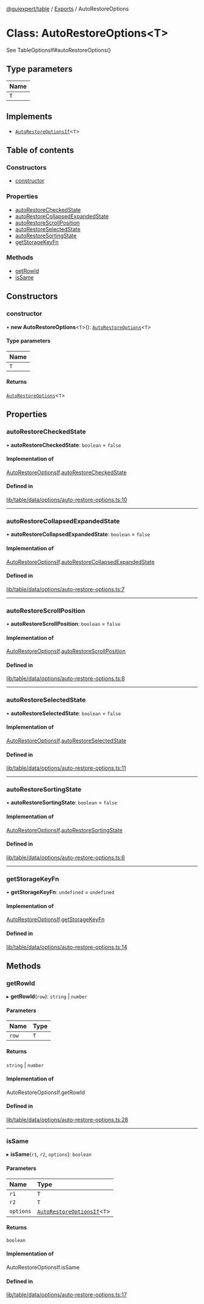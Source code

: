 [@guiexpert/table](../README.md) / [Exports](../modules.md) / AutoRestoreOptions

# Class: AutoRestoreOptions\<T\>

See TableOptionsIf#autoRestoreOptions()

## Type parameters

| Name |
| :------ |
| `T` |

## Implements

- [`AutoRestoreOptionsIf`](../interfaces/AutoRestoreOptionsIf.md)\<`T`\>

## Table of contents

### Constructors

- [constructor](AutoRestoreOptions.md#constructor)

### Properties

- [autoRestoreCheckedState](AutoRestoreOptions.md#autorestorecheckedstate)
- [autoRestoreCollapsedExpandedState](AutoRestoreOptions.md#autorestorecollapsedexpandedstate)
- [autoRestoreScrollPosition](AutoRestoreOptions.md#autorestorescrollposition)
- [autoRestoreSelectedState](AutoRestoreOptions.md#autorestoreselectedstate)
- [autoRestoreSortingState](AutoRestoreOptions.md#autorestoresortingstate)
- [getStorageKeyFn](AutoRestoreOptions.md#getstoragekeyfn)

### Methods

- [getRowId](AutoRestoreOptions.md#getrowid)
- [isSame](AutoRestoreOptions.md#issame)

## Constructors

### constructor

• **new AutoRestoreOptions**\<`T`\>(): [`AutoRestoreOptions`](AutoRestoreOptions.md)\<`T`\>

#### Type parameters

| Name |
| :------ |
| `T` |

#### Returns

[`AutoRestoreOptions`](AutoRestoreOptions.md)\<`T`\>

## Properties

### autoRestoreCheckedState

• **autoRestoreCheckedState**: `boolean` = `false`

#### Implementation of

[AutoRestoreOptionsIf](../interfaces/AutoRestoreOptionsIf.md).[autoRestoreCheckedState](../interfaces/AutoRestoreOptionsIf.md#autorestorecheckedstate)

#### Defined in

[lib/table/data/options/auto-restore-options.ts:10](https://github.com/guiexperttable/ge-table/blob/7d8ffe2/libs/table/src/lib/table/data/options/auto-restore-options.ts#L10)

___

### autoRestoreCollapsedExpandedState

• **autoRestoreCollapsedExpandedState**: `boolean` = `false`

#### Implementation of

[AutoRestoreOptionsIf](../interfaces/AutoRestoreOptionsIf.md).[autoRestoreCollapsedExpandedState](../interfaces/AutoRestoreOptionsIf.md#autorestorecollapsedexpandedstate)

#### Defined in

[lib/table/data/options/auto-restore-options.ts:7](https://github.com/guiexperttable/ge-table/blob/7d8ffe2/libs/table/src/lib/table/data/options/auto-restore-options.ts#L7)

___

### autoRestoreScrollPosition

• **autoRestoreScrollPosition**: `boolean` = `false`

#### Implementation of

[AutoRestoreOptionsIf](../interfaces/AutoRestoreOptionsIf.md).[autoRestoreScrollPosition](../interfaces/AutoRestoreOptionsIf.md#autorestorescrollposition)

#### Defined in

[lib/table/data/options/auto-restore-options.ts:8](https://github.com/guiexperttable/ge-table/blob/7d8ffe2/libs/table/src/lib/table/data/options/auto-restore-options.ts#L8)

___

### autoRestoreSelectedState

• **autoRestoreSelectedState**: `boolean` = `false`

#### Implementation of

[AutoRestoreOptionsIf](../interfaces/AutoRestoreOptionsIf.md).[autoRestoreSelectedState](../interfaces/AutoRestoreOptionsIf.md#autorestoreselectedstate)

#### Defined in

[lib/table/data/options/auto-restore-options.ts:11](https://github.com/guiexperttable/ge-table/blob/7d8ffe2/libs/table/src/lib/table/data/options/auto-restore-options.ts#L11)

___

### autoRestoreSortingState

• **autoRestoreSortingState**: `boolean` = `false`

#### Implementation of

[AutoRestoreOptionsIf](../interfaces/AutoRestoreOptionsIf.md).[autoRestoreSortingState](../interfaces/AutoRestoreOptionsIf.md#autorestoresortingstate)

#### Defined in

[lib/table/data/options/auto-restore-options.ts:6](https://github.com/guiexperttable/ge-table/blob/7d8ffe2/libs/table/src/lib/table/data/options/auto-restore-options.ts#L6)

___

### getStorageKeyFn

• **getStorageKeyFn**: `undefined` = `undefined`

#### Implementation of

[AutoRestoreOptionsIf](../interfaces/AutoRestoreOptionsIf.md).[getStorageKeyFn](../interfaces/AutoRestoreOptionsIf.md#getstoragekeyfn)

#### Defined in

[lib/table/data/options/auto-restore-options.ts:14](https://github.com/guiexperttable/ge-table/blob/7d8ffe2/libs/table/src/lib/table/data/options/auto-restore-options.ts#L14)

## Methods

### getRowId

▸ **getRowId**(`row`): `string` \| `number`

#### Parameters

| Name | Type |
| :------ | :------ |
| `row` | `T` |

#### Returns

`string` \| `number`

#### Implementation of

AutoRestoreOptionsIf.getRowId

#### Defined in

[lib/table/data/options/auto-restore-options.ts:28](https://github.com/guiexperttable/ge-table/blob/7d8ffe2/libs/table/src/lib/table/data/options/auto-restore-options.ts#L28)

___

### isSame

▸ **isSame**(`r1`, `r2`, `options`): `boolean`

#### Parameters

| Name | Type |
| :------ | :------ |
| `r1` | `T` |
| `r2` | `T` |
| `options` | [`AutoRestoreOptionsIf`](../interfaces/AutoRestoreOptionsIf.md)\<`T`\> |

#### Returns

`boolean`

#### Implementation of

AutoRestoreOptionsIf.isSame

#### Defined in

[lib/table/data/options/auto-restore-options.ts:17](https://github.com/guiexperttable/ge-table/blob/7d8ffe2/libs/table/src/lib/table/data/options/auto-restore-options.ts#L17)
